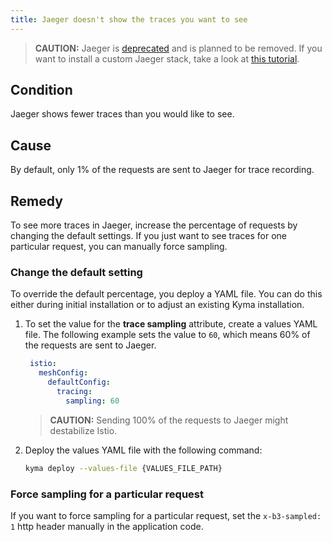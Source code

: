```yaml
---
title: Jaeger doesn't show the traces you want to see
---
```


> **CAUTION:** Jaeger is [deprecated](?PLACEHOLDER?) and is planned to be removed. If you want to install a custom Jaeger stack, take a look at [this tutorial](https://github.com/kyma-project/examples/tree/main/jaeger).

## Condition

Jaeger shows fewer traces than you would like to see.

## Cause

By default, only 1% of the requests are sent to Jaeger for trace recording.

## Remedy

To see more traces in Jaeger, increase the percentage of requests by changing the default settings.
If you just want to see traces for one particular request, you can manually force sampling.

### Change the default setting

To override the default percentage, you deploy a YAML file. You can do this either during initial installation or to adjust an existing Kyma installation.

1. To set the value for the **trace sampling** attribute, create a values YAML file.
   The following example sets the value to `60`, which means 60% of the requests are sent to Jaeger.

   ```yaml
    istio:
      meshConfig:
        defaultConfig:
          tracing:
            sampling: 60
   ```

   > **CAUTION:** Sending 100% of the requests to Jaeger might destabilize Istio.

2. Deploy the values YAML file with the following command:

   ```bash
   kyma deploy --values-file {VALUES_FILE_PATH}
   ```

### Force sampling for a particular request

If you want to force sampling for a particular request, set the `x-b3-sampled: 1` http header manually in the application code.
